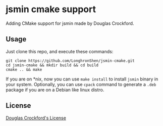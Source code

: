 # jsmin cmake support

Adding CMake support for jsmin made by Douglas Crockford.

## Usage

Just clone this repo, and execute these commands:

```shell
git clone https://github.com/LonghronShen/jsmin-cmake.git
cd jsmin-cmake && mkdir build && cd build
cmake .. && make
```

If you are on *nix, now you can use `make install` to install `jsmin` binary in your system.
Optionally, you can use `cpack` command to generate a `.deb` package if you are on a Debian like linux distro.

## License

[Douglas Crockford's License](https://github.com/LonghronShen/jsmin-cmake/blob/master/LICENSE)
